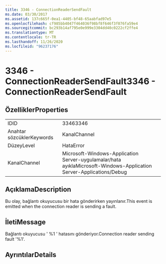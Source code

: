 ```yaml
---
title: 3346 - ConnectionReaderSendFault
ms.date: 03/30/2017
ms.assetid: 137c665f-0ea1-4405-bf48-65aabfad97e5
ms.openlocfilehash: cf985bb4047f464036f98bf8f646f3f076fa59e4
ms.sourcegitcommit: bc293b14af795e0e999e3304dd40c0222cf2ffe4
ms.translationtype: MT
ms.contentlocale: tr-TR
ms.lasthandoff: 11/26/2020
ms.locfileid: "96237176"
---
```

# <a name="3346---connectionreadersendfault"></a><span data-ttu-id="8e1de-102">3346 - ConnectionReaderSendFault</span><span class="sxs-lookup"><span data-stu-id="8e1de-102">3346 - ConnectionReaderSendFault</span></span>

## <a name="properties"></a><span data-ttu-id="8e1de-103">Özellikler</span><span class="sxs-lookup"><span data-stu-id="8e1de-103">Properties</span></span>  
  
|||  
|-|-|  
|<span data-ttu-id="8e1de-104">ID</span><span class="sxs-lookup"><span data-stu-id="8e1de-104">ID</span></span>|<span data-ttu-id="8e1de-105">3346</span><span class="sxs-lookup"><span data-stu-id="8e1de-105">3346</span></span>|  
|<span data-ttu-id="8e1de-106">Anahtar sözcükler</span><span class="sxs-lookup"><span data-stu-id="8e1de-106">Keywords</span></span>|<span data-ttu-id="8e1de-107">Kanal</span><span class="sxs-lookup"><span data-stu-id="8e1de-107">Channel</span></span>|  
|<span data-ttu-id="8e1de-108">Düzey</span><span class="sxs-lookup"><span data-stu-id="8e1de-108">Level</span></span>|<span data-ttu-id="8e1de-109">Hata</span><span class="sxs-lookup"><span data-stu-id="8e1de-109">Error</span></span>|  
|<span data-ttu-id="8e1de-110">Kanal</span><span class="sxs-lookup"><span data-stu-id="8e1de-110">Channel</span></span>|<span data-ttu-id="8e1de-111">Microsoft-Windows-Application Server-uygulamalar/hata ayıkla</span><span class="sxs-lookup"><span data-stu-id="8e1de-111">Microsoft-Windows-Application Server-Applications/Debug</span></span>|  
  
## <a name="description"></a><span data-ttu-id="8e1de-112">Açıklama</span><span class="sxs-lookup"><span data-stu-id="8e1de-112">Description</span></span>  

 <span data-ttu-id="8e1de-113">Bu olay, bağlantı okuyucusu bir hata gönderirken yayınlanır.</span><span class="sxs-lookup"><span data-stu-id="8e1de-113">This event is emitted when the connection reader is sending a fault.</span></span>  
  
## <a name="message"></a><span data-ttu-id="8e1de-114">İleti</span><span class="sxs-lookup"><span data-stu-id="8e1de-114">Message</span></span>  

 <span data-ttu-id="8e1de-115">Bağlantı okuyucusu ' %1 ' hatasını gönderiyor.</span><span class="sxs-lookup"><span data-stu-id="8e1de-115">Connection reader sending fault '%1'.</span></span>  
  
## <a name="details"></a><span data-ttu-id="8e1de-116">Ayrıntılar</span><span class="sxs-lookup"><span data-stu-id="8e1de-116">Details</span></span>
